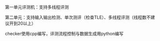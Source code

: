 第一单元评测机：支持多线程评测

第二单元：支持输入输出检测、单次测评（检查TLE）、多线程评测（线程数不建议开到20以上）

checker使用cpp编写，评测流程控制与数据生成用python编写
